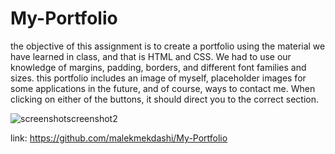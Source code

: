 # My-Portfolio
the objective of this assignment is to create a portfolio using the material we have learned in class, and that is HTML and CSS. We had to use our knowledge of margins, padding, borders, and different font families and sizes. this portfolio includes an image of myself, placeholder images for some applications in the future, and of course, ways to contact me. When clicking on either of the buttons, it should direct you to the correct section.

![screenshot![screenshot2](https://user-images.githubusercontent.com/108254449/179679764-59316de4-5215-407b-9da7-8634a13a4572.jpg)
](https://user-images.githubusercontent.com/108254449/179679530-e97d1396-befc-44e0-8bb4-f691fe7c6f51.jpg)


link: https://github.com/malekmekdashi/My-Portfolio
